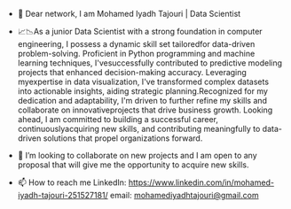 - 👋 Dear network, I am Mohamed Iyadh Tajouri  | Data Scientist
- 📈📉As a junior Data Scientist with a strong foundation in computer engineering, I possess a dynamic skill set tailoredfor data-driven problem-solving. Proficient in Python programming and machine learning techniques, I'vesuccessfully contributed to predictive modeling projects that enhanced decision-making accuracy. Leveraging myexpertise in data visualization, I've transformed complex datasets into actionable insights, aiding strategic planning.Recognized for my dedication and adaptability, I'm driven to further refine my skills and collaborate on innovativeprojects that drive business growth. Looking ahead, I am committed to building a successful career, continuouslyacquiring new skills, and contributing meaningfully to data-driven solutions that propel organizations forward.

- 💞 I’m looking to collaborate on new projects and I am open to any proposal that will give me the opportunity to acquire new skills.
  
- 📫 How to reach me 
LinkedIn: https://www.linkedin.com/in/mohamed-iyadh-tajouri-251527181/
email: mohamediyadhtajouri@gmail.com

<!---
iyadh97/iyadh97 is a ✨ special ✨ repository because its `README.md` (this file) appears on your GitHub profile.
You can click the Preview link to take a look at your changes.
--->
